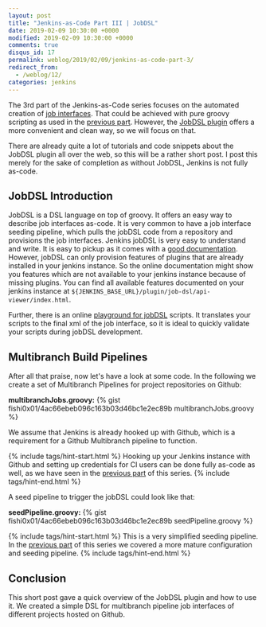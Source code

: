 ```yaml
---
layout: post
title: "Jenkins-as-Code Part III | JobDSL"
date: 2019-02-09 10:30:00 +0000
modified: 2019-02-09 10:30:00 +0000 
comments: true
disqus_id: 17
permalink: weblog/2019/02/09/jenkins-as-code-part-3/
redirect_from:
  - /weblog/12/
categories: jenkins
---
```


The 3rd part of the Jenkins-as-Code series focuses on the automated creation of [job interfaces][vocabular-job-interface]. 
That could be achieved with pure groovy scripting as used in the [previous part][previous-part]. 
However, the [JobDSL plugin][job-dsl-plugin] offers a more convenient and clean way, so we will focus on that. 
<!--more-->

There are already quite a lot of tutorials and code snippets about the JobDSL plugin all over the web, so this will be a rather short post. 
I post this merely for the sake of completion as without JobDSL, Jenkins is not fully as-code.

## JobDSL Introduction

JobDSL is a DSL language on top of groovy. 
It offers an easy way to describe job interfaces as-code. 
It is very common to have a job interface seeding pipeline, which pulls the jobDSL code from a repository and provisions the job interfaces. 
Jenkins jobDSL is very easy to understand and write. 
It is easy to pickup as it comes with a [good documentation][job-dsl-public-doc]. 
However, jobDSL can only provision features of plugins that are already installed in your jenkins instance. 
So the online documentation might show you features which are not available to your jenkins instance because of missing plugins. 
You can find all available features documented on your jenkins instance at `${JENKINS_BASE_URL}/plugin/job-dsl/api-viewer/index.html`.

Further, there is an online [playground for jobDSL][job-dsl-playground] scripts. 
It translates your scripts to the final xml of the job interface, so it is ideal to quickly validate your scripts during jobDSL development. 

## Multibranch Build Pipelines

After all that praise, now let's have a look at some code. 
In the following we create a set of Multibranch Pipelines for project repositories on Github: 

**multibranchJobs.groovy:**
{% gist fishi0x01/4ac66ebeb096c163b03d46bc1e2ec89b multibranchJobs.groovy %}

We assume that Jenkins is already hooked up with Github, which is a requirement for a Github Multibranch pipeline to function. 

{% include tags/hint-start.html %}
Hooking up your Jenkins instance with Github and setting up credentials for CI users can be done fully as-code as well, as we have seen in the [previous part][previous-part] of this series. 
{% include tags/hint-end.html %}

A seed pipeline to trigger the jobDSL could look like that:

**seedPipeline.groovy:**
{% gist fishi0x01/4ac66ebeb096c163b03d46bc1e2ec89b seedPipeline.groovy %}

{% include tags/hint-start.html %}
This is a very simplified seeding pipeline. In the [previous part][previous-part] of this series we covered a more mature configuration and seeding pipeline. 
{% include tags/hint-end.html %}

## Conclusion

This short post gave a quick overview of the JobDSL plugin and how to use it. 
We created a simple DSL for multibranch pipeline job interfaces of different projects hosted on Github. 

[job-dsl-plugin]: https://plugins.jenkins.io/job-dsl
[vocabular-job-interface]: /weblog/2019/01/06/jenkins-as-code-part-1/#job-interface 
[previous-part]: /weblog/2019/01/12/jenkins-as-code-part-2/
[job-dsl-public-doc]: https://jenkinsci.github.io/job-dsl-plugin/
[job-dsl-playground]: http://job-dsl.herokuapp.com/
